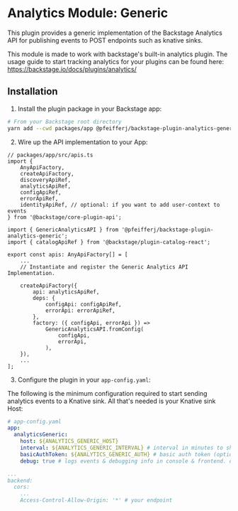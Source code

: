 # Analytics Module: Generic

This plugin provides a generic implementation of the Backstage Analytics
API for publishing events to POST endpoints such as knative sinks.

This module is made to work with backstage's built-in analytics plugin. The usage guide to start tracking analytics for your plugins can be found here: https://backstage.io/docs/plugins/analytics/

## Installation

1. Install the plugin package in your Backstage app:

```sh
# From your Backstage root directory
yarn add --cwd packages/app @pfeifferj/backstage-plugin-analytics-generic
```

2. Wire up the API implementation to your App:

```tsx
// packages/app/src/apis.ts
import {
  	AnyApiFactory,
  	createApiFactory,
  	discoveryApiRef,
	analyticsApiRef,
	configApiRef,
	errorApiRef,
	identityApiRef, // optional: if you want to add user-context to events
} from '@backstage/core-plugin-api';

import { GenericAnalyticsAPI } from '@pfeifferj/backstage-plugin-analytics-generic';
import { catalogApiRef } from '@backstage/plugin-catalog-react';

export const apis: AnyApiFactory[] = [
	...
	// Instantiate and register the Generic Analytics API Implementation.

  	createApiFactory({
    	api: analyticsApiRef,
    	deps: {
      		configApi: configApiRef,
      		errorApi: errorApiRef,
    	},
    	factory: ({ configApi, errorApi }) =>
      		GenericAnalyticsAPI.fromConfig(
				configApi,
				errorApi,
			),
  	}),
	...
];
```

3. Configure the plugin in your `app-config.yaml`:

The following is the minimum configuration required to start sending analytics
events to a Knative sink. All that's needed is your Knative sink Host:

```yaml
# app-config.yaml
app:
  analyticsGeneric:
	host: ${ANALYTICS_GENERIC_HOST}
	interval: ${ANALYTICS_GENERIC_INTERVAL} # interval in minutes to ship logs, set to 0 for instant streaming. default: 30 mins
	basicAuthToken: ${ANALYTICS_GENERIC_AUTH} # basic auth token (optional)
	debug: true # logs events & debugging info in console & frontend. default: false (optional)

...
backend:
  cors:
    ...
	Access-Control-Allow-Origin: '*' # your endpoint
```
